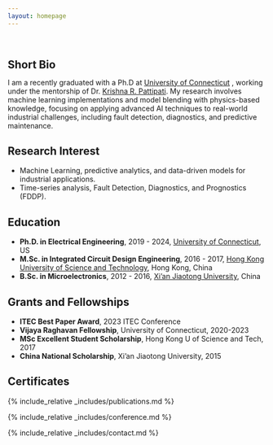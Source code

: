 ```yaml
---
layout: homepage
---
```


<h1 id="about-me"></h1>

<h2 style="margin: 60px 0px 10px;">Short Bio</h2>

I am a recently graduated with a Ph.D at [University of Connecticut](https://uconn.edu/) , working under the mentorship of Dr. [Krishna R. Pattipati](https://www.ee.uconn.edu/krishna-r-pattipati/). My research involves machine learning implementations and model blending with physics-based knowledge, focusing on applying advanced AI techniques to real-world industrial challenges, including fault detection, diagnostics, and predictive maintenance.

## Research Interest

- Machine Learning, predictive analytics, and data-driven models for industrial applications.
- Time-series analysis, Fault Detection, Diagnostics, and Prognostics (FDDP).

## Education
- **Ph.D. in Electrical Engineering**, 2019 - 2024, [University of Connecticut](https://uconn.edu/), US
- **M.Sc. in Integrated Circuit Design Engineering**, 2016 - 2017, [Hong Kong University of Science and Technology](https://hkust.edu.hk/), Hong Kong, China
- **B.Sc. in Microelectronics**, 2012 - 2016, [Xi’an Jiaotong University](https://www.xjtu.edu.cn/), China


## Grants and Fellowships
- **ITEC Best Paper Award**, 2023 ITEC Conference
- **Vijaya Raghavan Fellowship**, University of Connecticut, 2020-2023
- **MSc Excellent Student Scholarship**, Hong Kong U of Science and Tech, 2017
- **China National Scholarship**, Xi’an Jiaotong University, 2015


## Certificates

[comment]: <> (<div data-iframe-width="150" data-iframe-height="270" data-share-badge-id="343635de-7d0f-43ea-922d-432566a4b1e5" data-share-badge-host="https://www.credly.com"></div><script type="text/javascript" async src="//cdn.credly.com/assets/utilities/embed.js"></script>)


{% include_relative _includes/publications.md %}

{% include_relative _includes/conference.md %}

{% include_relative _includes/contact.md %}
